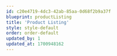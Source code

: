 ```yaml
---
id: c20e4719-4dc3-42ab-85aa-0d68f2b9a37f
blueprint: productListing
title: 'Product Listing'
style: style-default
order: order-default
updated_by: 1
updated_at: 1700948162
---
```

